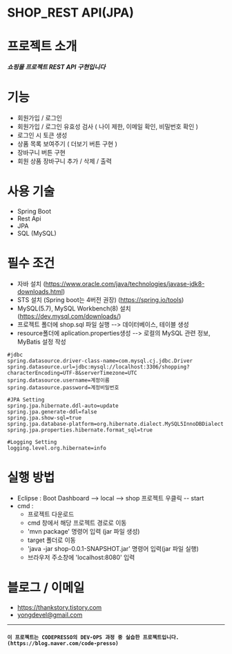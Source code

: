 # SHOP_REST API(JPA)

# 프로젝트 소개
  ***쇼핑몰 프로젝트 REST API 구현입니다***
  
# 기능
  - 회원가입 / 로그인
  - 회원가입 / 로그인 유효성 검사 ( 나이 제한, 이메일 확인, 비밀번호 확인 )
  - 로그인 시 토큰 생성
  - 상품 목록 보여주기 ( 더보기 버튼 구현 )
  - 장바구니 버튼 구현
  - 회원 상품 장바구니 추가 / 삭제 / 출력

# 사용 기술
  - Spring Boot
  - Rest Api
  - JPA
  - SQL (MySQL)
  
# 필수 조건 
 - 자바 설치 (https://www.oracle.com/java/technologies/javase-jdk8-downloads.html)
 - STS 설치 (Spring boot는 4버전 권장) (https://spring.io/tools)
 - MySQL(5.7), MySQL Workbench(8) 설치 (https://dev.mysql.com/downloads/)
 - 프로젝트 폴더에 shop.sql 파일 실행 --> 데이터베이스, 테이블 생성
 - resource폴더에 aplication.properties생성 --> 로컬의 MySQL 관련 정보, MyBatis 설정 작성
 ```
#jdbc
spring.datasource.driver-class-name=com.mysql.cj.jdbc.Driver
spring.datasource.url=jdbc:mysql://localhost:3306/shopping?characterEncoding=UTF-8&serverTimezone=UTC
spring.datasource.username=계정이름
spring.datasource.password=계정비밀번호

#JPA Setting
spring.jpa.hibernate.ddl-auto=update
spring.jpa.generate-ddl=false
spring.jpa.show-sql=true
spring.jpa.database-platform=org.hibernate.dialect.MySQL5InnoDBDialect
spring.jpa.properties.hibernate.format_sql=true

#Logging Setting
logging.level.org.hibernate=info

 ```
 
# 실행 방법
 - Eclipse : Boot Dashboard --> local --> shop 프로젝트 우클릭 -- start
 - cmd : 
   - 프로젝트 다운로드 
   - cmd 창에서 해당 프로젝트 경로로 이동
   - 'mvn package' 명령어 입력 (jar 파일 생성) 
   - target 폴더로 이동 
   - 'java -jar shop-0.0.1-SNAPSHOT.jar' 명령어 입력(jar 파일 실행) 
   - 브라우저 주소창에 'localhost:8080' 입력

# 블로그 / 이메일
 - https://thankstory.tistory.com
 - yongdevel@gmail.com
 
---

#### ````이 프로젝트는 CODEPRESSO의 DEV-OPS 과정 중 실습한 프로젝트입니다.(https://blog.naver.com/code-presso)````
